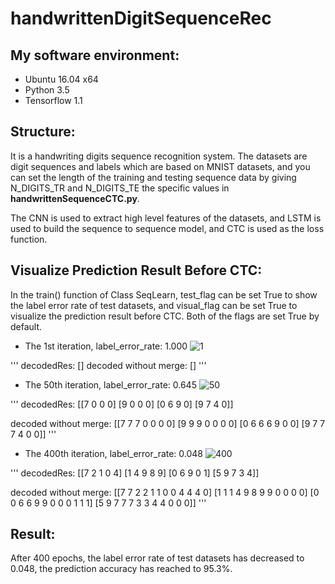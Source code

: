 # handwrittenDigitSequenceRec


## My software environment:

- Ubuntu 16.04 x64
- Python 3.5
- Tensorflow 1.1


## Structure:

It is a handwriting digits sequence recognition system. The datasets are digit sequences and labels which are based on MNIST datasets, and you can set the length of the training and testing sequence data by giving N_DIGITS_TR and N_DIGITS_TE the specific values in **handwrittenSequenceCTC.py**.

The CNN is used to extract high level features of the datasets, and LSTM is used to build the sequence to sequence model, and CTC is used as the loss function.

## Visualize Prediction Result Before CTC:

In the train() function of Class SeqLearn, test_flag can be set True to show the label error rate of test datasets, and visual_flag can be set True to visualize the prediction result before CTC. Both of the flags are set True by default.

- The 1st iteration, label_error_rate: 1.000
![1](https://user-images.githubusercontent.com/9562709/27832083-a53c60b0-60cd-11e7-8e7d-16a01c727b0e.jpg)

'''
decodedRes: 
[]
decoded without merge: 
[]
'''

- The 50th iteration, label_error_rate: 0.645
![50](https://user-images.githubusercontent.com/9562709/27832121-c13d0b5c-60cd-11e7-8ccd-7fd3047facd8.jpg)

'''
decodedRes: 
[[7 0 0 0]
 [9 0 0 0]
 [0 6 9 0]
 [9 7 4 0]]

decoded without merge: 
[[7 7 7 0 0 0 0]
 [9 9 9 0 0 0 0]
 [0 6 6 6 9 0 0]
 [9 7 7 7 4 0 0]]
'''

- The 400th iteration, label_error_rate: 0.048
![400](https://user-images.githubusercontent.com/9562709/27832129-cfd6ef52-60cd-11e7-9aa1-8d3561f81119.jpg)

'''
decodedRes: 
[[7 2 1 0 4]
 [1 4 9 8 9]
 [0 6 9 0 1]
 [5 9 7 3 4]]

decoded without merge: 
[[7 7 2 2 1 1 0 0 4 4 4 0]
 [1 1 1 4 9 8 9 9 0 0 0 0]
 [0 0 6 6 9 9 0 0 0 1 1 1]
 [5 9 7 7 7 3 3 4 4 0 0 0]]
'''

## Result:
After 400 epochs, the label error rate of test datasets has decreased to 0.048, the prediction accuracy has reached to 95.3%. 
